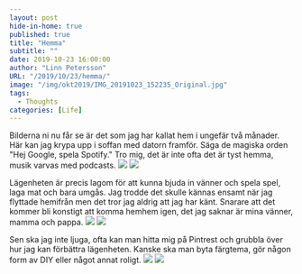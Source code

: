 ```yaml
---
layout: post
hide-in-home: true
published: true
title: "Hemma"
subtitle: ""
date: 2019-10-23 16:00:00
author: "Linn Petersson"
URL: "/2019/10/23/hemma/"
image: "/img/okt2019/IMG_20191023_152235_Original.jpg"
tags:
  - Thoughts
categories: [Life]
---
```


Bilderna ni nu får se är det som jag har kallat hem i ungefär två månader. Här kan jag krypa upp i soffan med datorn framför. Säga de magiska orden "Hej Google, spela Spotify." Tro mig, det är inte ofta det är tyst hemma, musik varvas med podcasts.
![](/img/okt2019/IMG_20191023_152202_Original.jpg)
![](/img/okt2019/IMG_20191023_152114_Original.jpg)

Lägenheten är precis lagom för att kunna bjuda in vänner och spela spel, laga mat och bara umgås. Jag trodde det skulle kännas ensamt när jag flyttade hemifrån men det tror jag aldrig att jag har känt. Snarare att det kommer bli konstigt att komma hemhem igen, det jag saknar är mina vänner, mamma och pappa.
![](/img/okt2019/IMG_20191023_152235_Original.jpg)
![](/img/okt2019/IMG_20191023_152301_Original.jpg)

Sen ska jag inte ljuga, ofta kan man hitta mig på Pintrest och grubbla över hur jag kan förbättra lägenheten. Kanske ska man byta färgtema, gör någon form av DIY eller något annat roligt.
![](/img/okt2019/IMG_20191023_152318_Original.jpg)
![](/img/okt2019/IMG_20191023_152044_Original.jpg)
